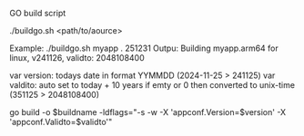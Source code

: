 GO build script

./buildgo.sh <appname> <path/to/aource> <validto date>

Example: ./buildgo.sh myapp . 251231
Outpu: Building myapp.arm64 for linux, v241126, validto: 2048108400

var version: todays date in format YYMMDD (2024-11-25 > 241125)
var valdito: auto set to today + 10 years if emty or 0 then converted to unix-time (351125 > 2048108400)

go build -o $buildname -ldflags="-s -w -X 'appconf.Version=$version' -X 'appconf.Validto=$validto'"
